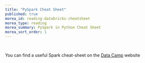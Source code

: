 ```yaml
---
title: "PySpark Cheat Sheet" 
published: true
morea_id: reading-databricks-cheatsheet
morea_type: reading
morea_summary: PySpark in Python Cheat Sheet
morea_sort_order: 1
---
```


<br/>

You can find a useful Spark cheat-sheet on the [Data Camp](https://www.datacamp.com/cheat-sheet/pyspark-cheat-sheet-spark-in-python) website

<br/>